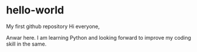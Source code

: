 # hello-world
My first github repository
Hi everyone,

Anwar here. I am learning Python and looking forward to improve my coding skill in the same.
